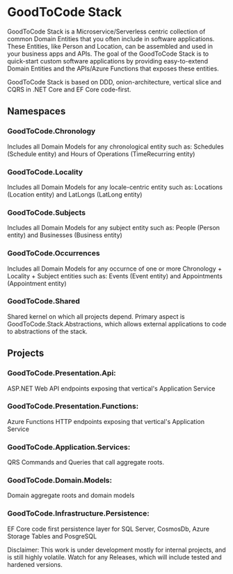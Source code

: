 # GoodToCode Stack

GoodToCode Stack is a Microservice/Serverless centric collection of common Domain Entities that you often include in software applications. These Entities, like Person and Location, can be assembled and used in your business apps and APIs.
The goal of the GoodToCode Stack is to quick-start custom software applications by providing easy-to-extend Domain Entities and the APIs/Azure Functions that exposes these entities.

GoodToCode Stack is based on DDD, onion-architecture, vertical slice and CQRS in .NET Core and EF Core code-first.

## Namespaces
### GoodToCode.Chronology
Includes all Domain Models for any chronological entity such as: Schedules (Schedule entity) and Hours of Operations (TimeRecurring entity)

### GoodToCode.Locality
Includes all Domain Models for any locale-centric entity such as: Locations (Location entity) and LatLongs (LatLong entity)

### GoodToCode.Subjects
Includes all Domain Models for any subject entity such as: People (Person entity) and Businesses (Business entity)

### GoodToCode.Occurrences
Includes all Domain Models for any occurnce of one or more Chronology + Locality + Subject entities such as: Events (Event entity) and Appointments (Appointment entity)

### GoodToCode.Shared
Shared kernel on which all projects depend. Primary aspect is GoodToCode.Stack.Abstractions, which allows external applications to code to abstractions of the stack.

## Projects
### GoodToCode.Presentation.Api: 
ASP.NET Web API endpoints exposing that vertical's Application Service

### GoodToCode.Presentation.Functions: 
Azure Functions HTTP endpoints exposing that vertical's Application Service

### GoodToCode.Application.Services: 
QRS Commands and Queries that call aggregate roots.

### GoodToCode.Domain.Models: 
Domain aggregate roots and domain models

### GoodToCode.Infrastructure.Persistence: 
EF Core code first persistence layer for SQL Server, CosmosDb, Azure Storage Tables and PosgreSQL

Disclaimer: This work is under development mostly for internal projects, and is still highly volatile. Watch for any Releases, which will include tested and hardened versions.

